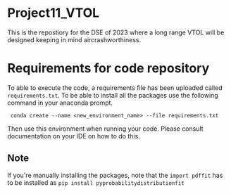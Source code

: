 # Project11_VTOL

This is the repostiory for the DSE of 2023 where a long range VTOL will be designed keeping in mind aircrashworthiness.

# Requirements for code repository

To able to execute the code, a requirements file has been uploaded called `requirements.txt`. To be able to install all the packages use the following command in your anaconda prompt. 

``` conda create --name <new_environment_name> --file requirements.txt```


Then use this environment when running your code. Please consult documentation on your IDE on how to do this.

## Note

If you're manually installing the packages, note that the `import pdffit` has to be installed as `pip install pyprobabilitydistributionfit`
